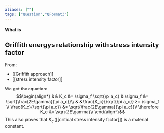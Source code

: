 ```yaml
---
aliases: [""]
tags: ["Question","QFormat3"]
---
```


#### What is
## Griffith energys relationship with stress intensity factor
From:
- [[Griffith approach]]
- [[stress intensity factor]]

We get the equation:
$$\begin{align*}
    &  & K_c &= \sigma_f \sqrt{\pi a_c}  & \sigma_f &= \sqrt{\frac{2E\gamma}{\pi a_c}}\\
& & \frac{K_c}{\sqrt{\pi a_c}} &= \sigma_f \\
\frac{K_c}{\sqrt{\pi a_c}} &= \sqrt{\frac{2E\gamma}{\pi a_c}}\\
\therefore K_c &= \sqrt{2E\gamma}\\
\end{align*}$$
This also proves that $K_c$ ([[critical stress intensity factor]]) is a material constant.

